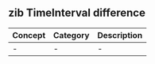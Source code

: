 ## zib TimeInterval difference

| Concept         | Category          | Description                             | 
|-----------------|-------------------|-----------------------------------------|
| - |  -  | - | 
